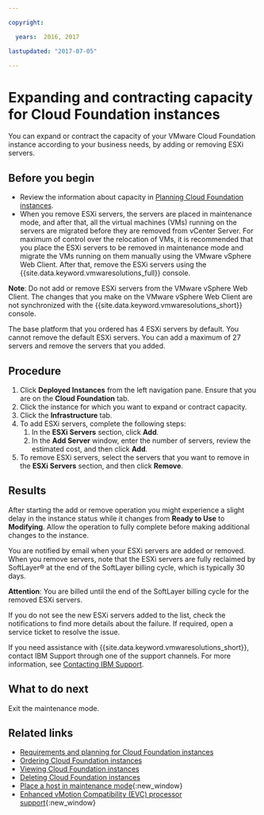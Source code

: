 ```yaml
---

copyright:

  years:  2016, 2017

lastupdated: "2017-07-05"

---
```


# Expanding and contracting capacity for Cloud Foundation instances

You can expand or contract the capacity of your VMware Cloud Foundation instance according to your business needs, by adding or removing ESXi servers.

## Before you begin

*  Review the information about capacity in [Planning Cloud Foundation instances](sd_planning.html).
*  When you remove ESXi servers, the servers are placed in maintenance mode, and after that, all the virtual machines (VMs) running on 
the servers are migrated before they are removed from vCenter Server. For maximum of control over the relocation of VMs, it is
recommended that you place the ESXi servers to be removed in maintenance mode and migrate the VMs running on them manually using the
VMware vSphere Web Client. After that, remove the ESXi servers using the {{site.data.keyword.vmwaresolutions_full}} console.

**Note**: Do not add or remove ESXi servers from the VMware vSphere Web Client. The changes that you make on the VMware vSphere Web Client are not synchronized with the {{site.data.keyword.vmwaresolutions_short}} console.

The base platform that you ordered has 4 ESXi servers by default. You cannot remove the default ESXi servers. You can add a maximum of 27 servers and remove the servers that you added.

## Procedure

1. Click **Deployed Instances** from the left navigation pane. Ensure that you are on the **Cloud Foundation** tab.
2. Click the instance for which you want to expand or contract capacity.
3. Click the **Infrastructure** tab.
4. To add ESXi servers, complete the following steps:
   1. In the **ESXi Servers** section, click **Add**.
   2. In the **Add Server** window, enter the number of servers, review the estimated cost, and then click **Add**.
5. To remove ESXi servers, select the servers that you want to remove in the **ESXi Servers** section, and then click **Remove**.
  
## Results

After starting the add or remove operation you might experience a slight delay in the instance status while it changes from **Ready to Use** to **Modifying**. Allow the operation to fully complete before making additional changes to the instance.

You are notified by email when your ESXi servers are added or removed. When you remove servers, note that the ESXi servers are fully reclaimed by SoftLayer® at the end of the SoftLayer billing cycle, which is typically 30 days.

**Attention**: You are billed until the end of the SoftLayer billing cycle for the removed ESXi servers.

If you do not see the new ESXi servers added to the list, check the notifications to find more details about the failure. If required, open
a service ticket to resolve the issue.

If you need assistance with {{site.data.keyword.vmwaresolutions_short}}, contact IBM Support through one of the support channels. For more
information, see [Contacting IBM Support](../vmonic/trbl_support.html).

## What to do next

Exit the maintenance mode.

## Related links

* [Requirements and planning for Cloud Foundation instances](sd_planning.html)
* [Ordering Cloud Foundation instances](sd_orderinginstance.html)
* [Viewing Cloud Foundation instances](sd_viewinginstances.html)
* [Deleting Cloud Foundation instances](sd_deletinginstance.html)
* [Place a host in maintenance mode](http://pubs.vmware.com/vsphere-60/index.jsp?topic=%2Fcom.vmware.vsphere.resmgmt.doc%2FGUID-8F705E83-6788-42D4-93DF-63A2B892367F.html){:new_window}
* [Enhanced vMotion Compatibility (EVC) processor support](https://kb.vmware.com/selfservice/microsites/search.do?language=en_US&cmd=displayKC&externalId=1003212){:new_window}
